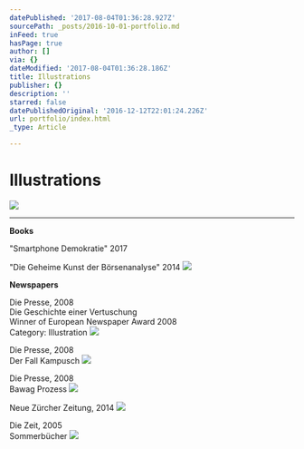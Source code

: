 ```yaml
---
datePublished: '2017-08-04T01:36:28.927Z'
sourcePath: _posts/2016-10-01-portfolio.md
inFeed: true
hasPage: true
author: []
via: {}
dateModified: '2017-08-04T01:36:28.186Z'
title: Illustrations
publisher: {}
description: ''
starred: false
datePublishedOriginal: '2016-12-12T22:01:24.226Z'
url: portfolio/index.html
_type: Article

---
```

# Illustrations
![](https://the-grid-user-content.s3-us-west-2.amazonaws.com/9ca038a0-b0f5-4e3c-882c-d113f4dc4b6b.gif)

---

**Books**

"Smartphone Demokratie" 2017

"Die Geheime Kunst der Börsenanalyse" 2014
![](https://the-grid-user-content.s3-us-west-2.amazonaws.com/7fe2f8d9-2ff3-4b56-90a8-be707e081963.png)

**Newspapers**

Die Presse, 2008  
Die Geschichte einer Vertuschung  
Winner of European Newspaper Award 2008  
Category: Illustration
![](https://the-grid-user-content.s3-us-west-2.amazonaws.com/e2970647-b5a8-4b7b-bf9d-c614bc98e9a8.png)

Die Presse, 2008  
Der Fall Kampusch
![](https://the-grid-user-content.s3-us-west-2.amazonaws.com/acb072b7-336e-4853-9969-1396502c2b59.png)

Die Presse, 2008  
Bawag Prozess
![](https://the-grid-user-content.s3-us-west-2.amazonaws.com/718f6f34-b169-40df-9164-57b6dd4cbbf9.png)

Neue Zürcher Zeitung, 2014
![](https://the-grid-user-content.s3-us-west-2.amazonaws.com/f84874a7-04ce-4eea-85d1-8fc03a6f8ad7.png)

Die Zeit, 2005  
Sommerbücher
![](https://the-grid-user-content.s3-us-west-2.amazonaws.com/3110196c-14ec-4fa5-99d6-eb148216677a.png)